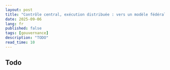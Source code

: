 ```yaml
---
layout: post
title: "Contrôle central, exécution distribuée : vers un modèle fédéral de gouvernance du SI moderne"
date: 2025-09-06
lang: fr
published: false
tags: [gouvernance]
description: "TODO"
read_time: 10
---
```



##  Todo
